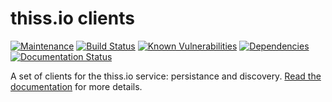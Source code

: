 thiss.io clients
====

[![Maintenance](https://img.shields.io/badge/Maintained%3F-yes-green.svg)](https://GitHub.com/TheIdentitySelector/thiss-ds-js/graphs/commit-activity)
[![Build Status](https://travis-ci.com/TheIdentitySelector/thiss-ds-js.svg?branch=master)](https://travis-ci.com/TheIdentitySelector/thiss-ds-js)
[![Known Vulnerabilities](https://snyk.io/test/github/TheIdentitySelector/thiss-ds-js/badge.svg)](https://snyk.io/test/github/TheIdentitySelector/thiss-ds-js)
[![Dependencies](https://david-dm.org/TheIdentitySelector/thiss-ds-js.svg)](https://david-dm.org/TheIdentitySelector/thiss-ds-js)
[![Documentation Status](https://readthedocs.org/projects/thiss-ds-js/badge/?version=latest)](https://thiss-ds-js.readthedocs.io/en/latest/?badge=latest)


A set of clients for the thiss.io service: persistance and discovery. [Read the documentation](https://thiss-ds-js.readthedocs.io/) for more details.
